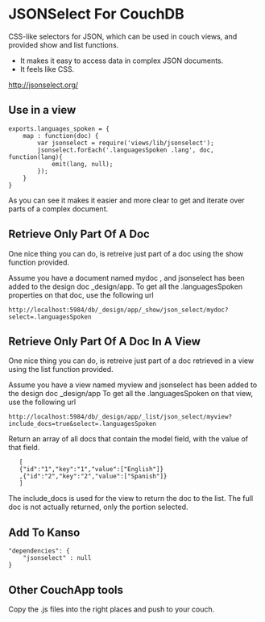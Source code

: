 JSONSelect For CouchDB
=====================

CSS-like selectors for JSON, which can be used in couch views, and provided show and list functions.

 - It makes it easy to access data in complex JSON documents.
 - It feels like CSS.

http://jsonselect.org/


Use in a view
-------------

    exports.languages_spoken = {
        map : function(doc) {
            var jsonselect = require('views/lib/jsonselect');
            jsonselect.forEach('.languagesSpoken .lang', doc, function(lang){
                emit(lang, null);
            });
        }
    }

As you can see it makes it easier and more clear to get and iterate over parts of a complex document.


Retrieve Only Part Of A Doc
---------------------------

One nice thing you can do, is retreive just part of a doc using the show function provided.

Assume you have a document named mydoc , and jsonselect has been added to the design doc _design/app.
To get all the .languagesSpoken properties on that doc, use the following url

    http://localhost:5984/db/_design/app/_show/json_select/mydoc?select=.languagesSpoken




Retrieve Only Part Of A Doc In A View
-------------------------------------

One nice thing you can do, is retreive just part of a doc retrieved in a view using the list function provided.

Assume you have a view named myview and jsonselect has been added to the design doc _design/app
To get all the .languagesSpoken on that view, use the following url

    http://localhost:5984/db/_design/app/_list/json_select/myview?include_docs=true&select=.languagesSpoken

Return an array of all docs that contain the model field, with the value of that field.

       [
       {"id":"1","key":"1","value":["English"]}
       ,{"id":"2","key":"2","value":["Spanish"]}
       ]

The include_docs is used for the view to return the doc to the list. The full doc is not actually returned, only the portion selected.




Add To Kanso
------------

    "dependencies": {
        "jsonselect" : null
    }

Other CouchApp tools
--------------------

Copy the .js files into the right places and push to your couch.









